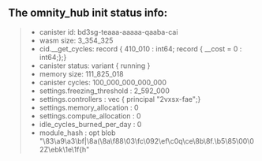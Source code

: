 
## The omnity_hub init status info: 
> *  canister id: bd3sg-teaaa-aaaaa-qaaba-cai
> *  wasm size: 3_354_325
> *  cid.__get_cycles: record { 410_010 : int64; record { __cost = 0 : int64;};}
> *  canister status: variant { running }
> *  memory size: 111_825_018
> *  canister cycles: 100_000_000_000_000
> *  settings.freezing_threshold : 2_592_000
> *  settings.controllers : vec { principal "2vxsx-fae";}
> *  settings.memory_allocation : 0
> *  settings.compute_allocation : 0
> *  idle_cycles_burned_per_day : 0
> *  module_hash : opt blob "\83\a9\a3\bf|\8a(\8a\f88\03\fc\092\ef\c0q\ce\8b\8f.\b5\85\00\02Z\ebk\1e\1f{h"
